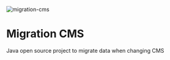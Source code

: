 ![migration-cms](https://github.com/Patrice-H/migrationcms/assets/48163300/a8874958-9069-4803-b953-4fe2946f8843)

# Migration CMS

Java open source project to migrate data when changing CMS
